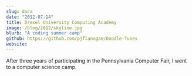 ```yaml
---
slug: duca
date: "2012-07-14"
title: Drexel University Computing Academy
image: /blog/2012/skyline.jpg
blurb: "A coding summer camp"
github: https://github.com/pjflanagan/Doodle-Tunes
website: 
---
```


After three years of participating in the Pennsylvania Computer Fair, I went to a computer science camp.